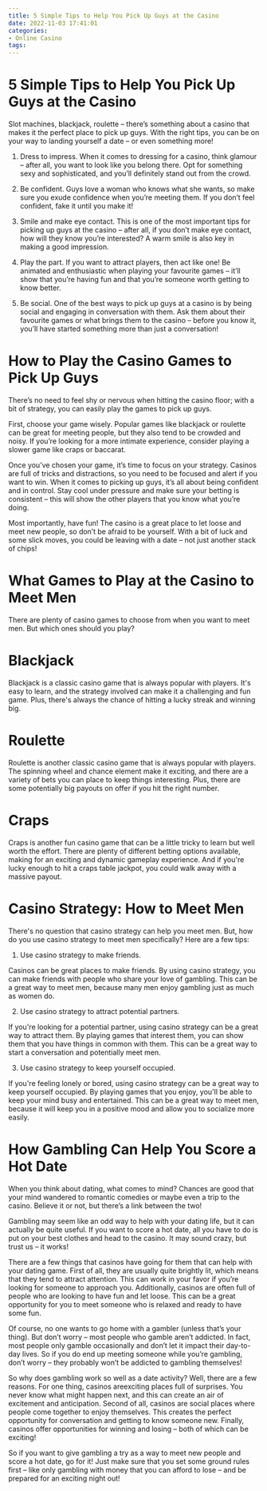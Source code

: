 ```yaml
---
title: 5 Simple Tips to Help You Pick Up Guys at the Casino
date: 2022-11-03 17:41:01
categories:
- Online Casino
tags:
---
```



#  5 Simple Tips to Help You Pick Up Guys at the Casino

Slot machines, blackjack, roulette – there’s something about a casino that makes it the perfect place to pick up guys. With the right tips, you can be on your way to landing yourself a date – or even something more!

1. Dress to impress. When it comes to dressing for a casino, think glamour – after all, you want to look like you belong there. Opt for something sexy and sophisticated, and you’ll definitely stand out from the crowd.

2. Be confident. Guys love a woman who knows what she wants, so make sure you exude confidence when you’re meeting them. If you don’t feel confident, fake it until you make it!

3. Smile and make eye contact. This is one of the most important tips for picking up guys at the casino – after all, if you don’t make eye contact, how will they know you’re interested? A warm smile is also key in making a good impression.

4. Play the part. If you want to attract players, then act like one! Be animated and enthusiastic when playing your favourite games – it’ll show that you’re having fun and that you’re someone worth getting to know better.

5. Be social. One of the best ways to pick up guys at a casino is by being social and engaging in conversation with them. Ask them about their favourite games or what brings them to the casino – before you know it, you’ll have started something more than just a conversation!

#  How to Play the Casino Games to Pick Up Guys

There’s no need to feel shy or nervous when hitting the casino floor; with a bit of strategy, you can easily play the games to pick up guys.

First, choose your game wisely. Popular games like blackjack or roulette can be great for meeting people, but they also tend to be crowded and noisy. If you’re looking for a more intimate experience, consider playing a slower game like craps or baccarat.

Once you’ve chosen your game, it’s time to focus on your strategy. Casinos are full of tricks and distractions, so you need to be focused and alert if you want to win. When it comes to picking up guys, it’s all about being confident and in control. Stay cool under pressure and make sure your betting is consistent – this will show the other players that you know what you’re doing.

Most importantly, have fun! The casino is a great place to let loose and meet new people, so don’t be afraid to be yourself. With a bit of luck and some slick moves, you could be leaving with a date – not just another stack of chips!

#  What Games to Play at the Casino to Meet Men

There are plenty of casino games to choose from when you want to meet men. But which ones should you play?

# Blackjack

Blackjack is a classic casino game that is always popular with players. It's easy to learn, and the strategy involved can make it a challenging and fun game. Plus, there's always the chance of hitting a lucky streak and winning big.

# Roulette

Roulette is another classic casino game that is always popular with players. The spinning wheel and chance element make it exciting, and there are a variety of bets you can place to keep things interesting. Plus, there are some potentially big payouts on offer if you hit the right number.

# Craps

Craps is another fun casino game that can be a little tricky to learn but well worth the effort. There are plenty of different betting options available, making for an exciting and dynamic gameplay experience. And if you're lucky enough to hit a craps table jackpot, you could walk away with a massive payout.

#  Casino Strategy: How to Meet Men

There's no question that casino strategy can help you meet men. But, how do you use casino strategy to meet men specifically? Here are a few tips:

1. Use casino strategy to make friends.

Casinos can be great places to make friends. By using casino strategy, you can make friends with people who share your love of gambling. This can be a great way to meet men, because many men enjoy gambling just as much as women do.

2. Use casino strategy to attract potential partners.

If you're looking for a potential partner, using casino strategy can be a great way to attract them. By playing games that interest them, you can show them that you have things in common with them. This can be a great way to start a conversation and potentially meet men.

3. Use casino strategy to keep yourself occupied.

If you're feeling lonely or bored, using casino strategy can be a great way to keep yourself occupied. By playing games that you enjoy, you'll be able to keep your mind busy and entertained. This can be a great way to meet men, because it will keep you in a positive mood and allow you to socialize more easily.

#  How Gambling Can Help You Score a Hot Date

When you think about dating, what comes to mind? Chances are good that your mind wandered to romantic comedies or maybe even a trip to the casino. Believe it or not, but there’s a link between the two!

Gambling may seem like an odd way to help with your dating life, but it can actually be quite useful. If you want to score a hot date, all you have to do is put on your best clothes and head to the casino. It may sound crazy, but trust us – it works!

There are a few things that casinos have going for them that can help with your dating game. First of all, they are usually quite brightly lit, which means that they tend to attract attention. This can work in your favor if you’re looking for someone to approach you. Additionally, casinos are often full of people who are looking to have fun and let loose. This can be a great opportunity for you to meet someone who is relaxed and ready to have some fun.

Of course, no one wants to go home with a gambler (unless that’s your thing). But don’t worry – most people who gamble aren’t addicted. In fact, most people only gamble occasionally and don’t let it impact their day-to-day lives. So if you do end up meeting someone while you’re gambling, don’t worry – they probably won’t be addicted to gambling themselves!

So why does gambling work so well as a date activity? Well, there are a few reasons. For one thing, casinos areexciting places full of surprises. You never know what might happen next, and this can create an air of excitement and anticipation. Second of all, casinos are social places where people come together to enjoy themselves. This creates the perfect opportunity for conversation and getting to know someone new. Finally, casinos offer opportunities for winning and losing – both of which can be exciting!

So if you want to give gambling a try as a way to meet new people and score a hot date, go for it! Just make sure that you set some ground rules first – like only gambling with money that you can afford to lose – and be prepared for an exciting night out!